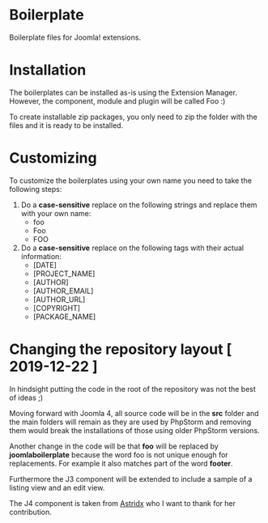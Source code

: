 # Boilerplate
Boilerplate files for Joomla! extensions.

# Installation
The boilerplates can be installed as-is using the Extension Manager. However, the component, module and plugin will be called Foo :)

To create installable zip packages, you only need to zip the folder with the files and it is ready to be installed.

# Customizing
To customize the boilerplates using your own name you need to take the following steps:

1. Do a **case-sensitive** replace on the following strings and replace them with your own name:
   * foo
   * Foo
   * FOO
2. Do a **case-sensitive** replace on the following tags with their actual information:
   * [DATE]
   * [PROJECT_NAME]
   * [AUTHOR]
   * [AUTHOR_EMAIL]
   * [AUTHOR_URL]
   * [COPYRIGHT]
   * [PACKAGE_NAME]
   
# Changing the repository layout [ 2019-12-22 ]
In hindsight putting the code in the root of the repository was not the
best of ideas ;)

Moving forward with Joomla 4, all source code will be in the **src** folder
and the main folders will remain as they are used by PhpStorm and removing
them would break the installations of those using older PhpStorm versions.

Another change in the code will be that **foo** will be replaced by **joomlaboilerplate**
because the word foo is not unique enough for replacements. For example it
also matches part of the word **footer**.

Furthermore the J3 component will be extended to include a sample of a
listing view and an edit view.

The J4 component is taken from [Astridx](https://github.com/astridx/boilerplate) who I want to thank for her contribution. 